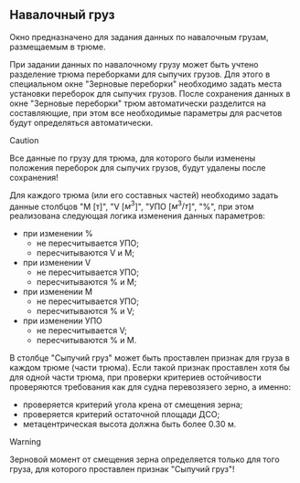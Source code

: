 ## Навалочный груз
Окно предназначено для задания данных по навалочным грузам, размещаемым в трюме. 

При задании данных по навалочному грузу может быть учтено разделение трюма переборками для сыпучих грузов. Для этого в специальном окне "Зерновые переборки" необходимо задать места установки переборок для сыпучих грузов. После сохранения данных в окне "Зерновые переборки" трюм автоматически разделится на составляющие, при этом все необходимые параметры для расчетов будут определяться автоматически.
> [!CAUTION]
> Все данные по грузу для трюма, для которого были изменены положения переборок для сыпучих грузов, будут удалены после сохранения!

Для каждого трюма (или его составных частей) необходимо задать данные столбцов "М [т]", "V [$м^3$]", "УПО [$м^3/т$]", "%", при этом реализована следующая логика изменения данных параметров:
- при изменении %
  - не пересчитывается УПО;
  - пересчитываются V и М;
- при изменении V
  - не пересчитывается УПО;
  - пересчитываются % и M;
- при изменении M 
  - не пересчитывается УПО;
  - пересчитываются % и V;
- при изменении УПО
  - не пересчитывается V;
  - пересчитываются % и M.

В столбце "Сыпучий груз" может быть проставлен признак для груза в каждом трюме (части трюма). Если такой признак проставлен хотя бы для одной части трюма, при проверки критериев остойчивости проверяются требования как для судна перевозязего зерно, а именно:
- проверяется критерий угола крена от смещения зерна;
- проверяется критерий остаточной площади ДСО;
- метацентрическая высота должна быть более 0.30 м.
> [!WARNING]
> Зерновой момент от смещения зерна определяется только для того груза, для которого проставлен признак "Сыпучий груз"!
